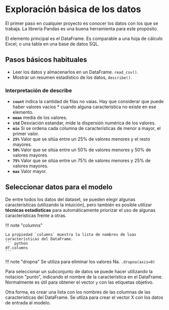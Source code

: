 # Exploración básica de los datos

El primer paso en cualquier proyecto es conocer los datos con los que se trabaja. La librería Pandas es una buena herramienta para este propósito.

El elemento principal es el DataFrame. Es comparable a una hoja de cálculo Excel, o una tabla en una base de datos SQL.

## Pasos básicos habituales

* Leer los datos y almacenarlos en un DataFrame. `read_csv()`.
* Mostrar un resumen estadístico de los datos, `describe()`.

### Interpretación de **describe**

- **`count`** indica la cantidad de filas no vaias. Hay que considerar que puede haber valores vacios * cuando alguna característica no existe en ese elemento.
- **`mean`** media de los valores.
- **`std`** Desviación estandar, mide la dispersión numérica de los valores.
- **`min`** Si se ordena cada columna de características de menor a mayor, el primer valor.
- **`25%`** Valor que se sitúa entre un 25% de valores menores y el resto mayores.
- **`50%`** Valor que se sitúa entre un 50% de valores menores y 50% de valores mayores.
- **`75%`** Valor que se sitúa entre un 75% de valores menores y 25% de valores mayores.
- **`max`** Valor mayor.

## Seleccionar datos para el modelo

De entre todos los datos del dataset, se pueden elegir algunas características (utilizando la intuición), pero también es posible utilizar **técnicas estadísticas** para automáticamente priorizar el uso de algunas características frente a otras.

!!! note    "columns"

    La propiedad `columns` muestra la lista de nombres de loas características del DataFrame.
    ``` python
    df.columns
    ```


!!! note    "dropna"
    Se utiliza para eliminar los valores Na.
    `.dropna(axis=0)`

Para seleccionar un subconjunto de datos se puede hacer utilizando la notacion "punto", indicando el nombre de la característica en el DataFrame. Normalmente es útil para obtener el vector `y` con las etiquetas objetivo.

Otra forma, es crear una lista con los nombres de las columnas de las características del DataFrame. Se utliza para crear el vector X con los datos de entrada al modelo.


